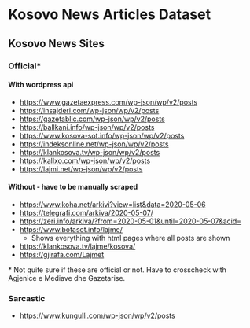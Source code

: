 Kosovo News Articles Dataset
==============================

## Kosovo News Sites

### Official*

#### With wordpress api

* https://www.gazetaexpress.com/wp-json/wp/v2/posts
* https://insajderi.com/wp-json/wp/v2/posts
* https://gazetablic.com/wp-json/wp/v2/posts
* https://ballkani.info/wp-json/wp/v2/posts
* https://www.kosova-sot.info/wp-json/wp/v2/posts
* https://indeksonline.net/wp-json/wp/v2/posts
* https://klankosova.tv/wp-json/wp/v2/posts
* https://kallxo.com/wp-json/wp/v2/posts
* https://lajmi.net/wp-json/wp/v2/posts

#### Without - have to be manually scraped

* https://www.koha.net/arkivi?view=list&data=2020-05-06
* https://telegrafi.com/arkiva/2020-05-07/
* https://zeri.info/arkiva/?from=2020-05-01&until=2020-05-07&acid=
* https://www.botasot.info/lajme/
	* Shows everything with html pages where all posts are shown
* https://klankosova.tv/lajme/kosova/
* https://gjirafa.com/Lajmet

\* Not quite sure if these are official or not. Have to crosscheck with Agjenice e Mediave dhe Gazetarise. 

### Sarcastic

* https://www.kungulli.com/wp-json/wp/v2/posts
